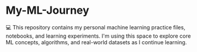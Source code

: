 # My-ML-Journey
💻 This repository contains my personal machine learning practice files, notebooks, and learning experiments. I'm using this space to explore core ML concepts, algorithms, and real-world datasets as I continue learning.

